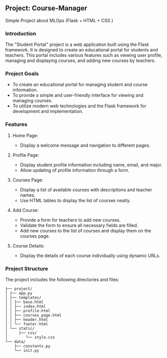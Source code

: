 
## Project: Course-Manager
Simple Project about MLOps (Flask + HTML + CSS )

### Introduction
The "Student Portal" project is a web application built using the Flask framework. It is designed to create an educational portal for students and teachers. This portal includes various features such as viewing user profile, managing and displaying courses, and adding new courses by teachers.

### Project Goals
- To create an educational portal for managing student and course information.
- To provide a simple and user-friendly interface for viewing and managing courses.
- To utilize modern web technologies and the Flask framework for development and implementation.

### Features
1. Home Page:
   - Display a welcome message and navigation to different pages.

2. Profile Page:
   - Display student profile information including name, email, and major.
   - Allow updating of profile information through a form.

3. Courses Page:
   - Display a list of available courses with descriptions and teacher names.
   - Use HTML tables to display the list of courses neatly.

4. Add Course:
   - Provide a form for teachers to add new courses.
   - Validate the form to ensure all necessary fields are filled.
   - Add new courses to the list of courses and display them on the courses page.

5. Course Details:
   - Display the details of each course individually using dynamic URLs.

### Project Structure
The project includes the following directories and files: 
```
├── project/
│ ├── app.py
│ ├── templates/
│ │ ├── base.html
│ │ ├── index.html
│ │ ├── profile.html
│ │ ├── courses_page.html
│ │ ├── header.html
│ │ └── footer.html
│ └── static/
│     ├── css/
│        └── style.css
└── data/
    ├── constants.py
    └── init.py
```

